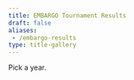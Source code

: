 ```yaml
---
title: EMBARGO Tournament Results
draft: false
aliases:
 - /embargo-results
type: title-gallery
---
```


Pick a year.

